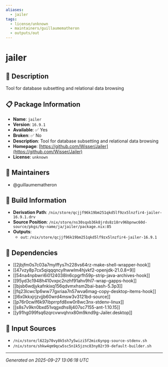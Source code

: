 ```yaml
---
aliases:
  - jailer
tags:
  - license/unknown
  - maintainers/guillaumematheron
  - outputs/out
---
```


# jailer

## 📝 Description

Tool for database subsetting and relational data browsing

## 📋 Package Information

- **Name**: `jailer`
- **Version**: `16.9.1`
- **Available**: ✅ Yes
- **Broken**: ✅ No
- **Description**: Tool for database subsetting and relational data browsing
- **Homepage**: [https://github.com/Wisser/Jailer](https://github.com/Wisser/Jailer)
- **License**: `unknown`
## 👥 Maintainers

- @guillaumematheron


## 🔧 Build Information

- **Derivation Path**: `/nix/store/qcjjf96k19bm251qkd5lf9zx5lnzfir4-jailer-16.9.1.drv`
- **Source Position**: `/nix/store/ns30sqxb36k8jrds8z18rv96bpnwc60d-source/pkgs/by-name/ja/jailer/package.nix:85`
- **Outputs**:
  - `out`:  `/nix/store/qcjjf96k19bm251qkd5lf9zx5lnzfir4-jailer-16.9.1`

## 🔗 Dependencies

- [[2jbjfm0s7c03a7mylffys7n228vs64rz-make-shell-wrapper-hook]]
- [[47vzy8p7cx5qiqqqncylhwwlm4hjvkf2-openjdk-21.0.8+9]]
- [[54na4npbwri6i0124038ln6cpgrfh59p-strip-java-archives-hook]]
- [[95yd3c1948h410vxpc2nzhf91ahv9hl7-wrap-gapps-hook]]
- [[bjsb6wdjykafnkixq156qdvmxhsm2bai-bash-5.3p3]]
- [[fq23lcwc1p6ww77gxriaa7n57wva6mag-copy-desktop-items-hook]]
- [[l6x0kkxjrjzvjjb60wrd4msw3v3121bd-source]]
- [[p76r0cwlf6k97ibprrpfd8xw0r8wc3nx-stdenv-linux]]
- [[s8s7v9kn0bxd51vqgxdhs8j407sc7155-ant-1.10.15]]
- [[y91hg099fsq6zqrcvwvqhnx80m9knd9g-Jailer.desktop]]

## 📁 Input Sources

- `/nix/store/l622p70vy8k5sh7y5wizi5f2mic6ynpg-source-stdenv.sh`
- `/nix/store/shkw4qm9qcw5sc5n1k5jznc83ny02r39-default-builder.sh`

---
*Generated on 2025-09-27 13:06:18 UTC*
